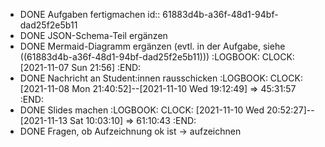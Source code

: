 - DONE Aufgaben fertigmachen
  id:: 61883d4b-a36f-48d1-94bf-dad25f2e5b11
- DONE JSON-Schema-Teil ergänzen
- DONE Mermaid-Diagramm ergänzen (evtl. in der Aufgabe, siehe ((61883d4b-a36f-48d1-94bf-dad25f2e5b11)))
  :LOGBOOK:
  CLOCK: [2021-11-07 Sun 21:56]
  :END:
- DONE Nachricht an Student:innen rausschicken
  :LOGBOOK:
  CLOCK: [2021-11-08 Mon 21:40:52]--[2021-11-10 Wed 19:12:49] =>  45:31:57
  :END:
- DONE Slides machen
  :LOGBOOK:
  CLOCK: [2021-11-10 Wed 20:52:27]--[2021-11-13 Sat 10:03:10] =>  61:10:43
  :END:
- DONE Fragen, ob Aufzeichnung ok ist -> aufzeichnen